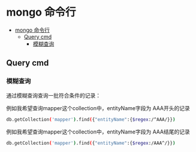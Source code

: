 # mongo 命令行

<!-- @import "[TOC]" {cmd="toc" depthFrom=1 depthTo=6 orderedList=false} -->

<!-- code_chunk_output -->

- [mongo 命令行](#mongo-命令行)
  - [Query cmd](#query-cmd)
    - [模糊查询](#模糊查询)

<!-- /code_chunk_output -->


## Query cmd

### 模糊查询

通过模糊查询查询一批符合条件的记录：

例如我希望查询mapper这个collection中，entityName字段为 AAA开头的记录

```sh
db.getCollection('mapper').find({"entityName":{$regex:/^AAA/}})
```

例如我希望查询mapper这个collection中，entityName字段为 AAA结尾的记录

```sh
db.getCollection('mapper').find({"entityName":{$regex:/AAA^/}})
```